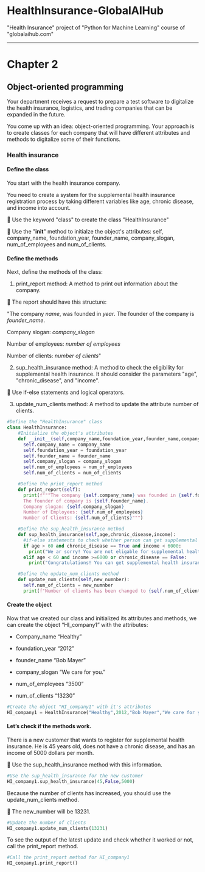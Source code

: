 # HealthInsurance-GlobalAIHub
"Health Insurance" project of "Python for Machine Learning" course of "globalaihub.com"

<hr />

# Chapter 2
## Object-oriented programming

Your department receives a request to prepare a test software to digitalize the health insurance, logistics, and trading companies that can be expanded in the future.

You come up with an idea: object-oriented programming. Your approach is to create classes for each company that will have different attributes and methods to digitalize some of their functions.   

### Health insurance
#### Define the class
You start with the health insurance company. 

You need to create a system for the supplemental health insurance registration process by taking different variables like age, chronic disease, and income into account. 

📌 Use the keyword "class" to create the class "HealthInsurance" 

📌 Use the "__init__" method to initialze the object's attributes: self, company_name, foundation_year, founder_name,  company_slogan, num_of_employees and num_of_clients.

#### Define the methods

Next, define the methods of the class:

1. print_report method: A method to print out information about the company. 

  📌 The report should have this structure: 

  "The company *name*, was founded in *year*. The founder of the company is *founder_name*. 

  Company slogan: *company_slogan*

  Number of employees: *number of employees*

  Number of clients: *number of clients*"

2. sup_health_insurance method: A method to check the eligibility for supplemental health insurance. It should consider the parameters "age", "chronic_disease", and "income".

  📌 Use if-else statements and logical operators.

3. update_num_clients method: A method to update the attribute number of clients.

```Python
#Define the "HealthInsurance" class
class HealthInsurance:
    #Initialize the object's attributes
    def __init__(self,company_name,foundation_year,founder_name,company_slogan,num_of_employees,num_of_clients):
      self.company_name = company_name
      self.foundation_year = foundation_year
      self.founder_name = founder_name
      self.company_slogan = company_slogan
      self.num_of_employees = num_of_employees
      self.num_of_clients = num_of_clients

    #Define the print_report method
    def print_report(self):
      print(f"""The company {self.company_name} was founded in {self.foundation_year}. 
      The founder of company is {self.founder_name}.
      Company slogan: {self.company_slogan}
      Number of Employees: {self.num_of_employees}
      Number of Clients: {self.num_of_clients}""")

    #Define the sup_health_insurance method
    def sup_health_insurance(self,age,chronic_disease,income):
      #if-else statements to check whether person can get supplemental insurance or not
      if age > 60 and chronic_disease == True and income < 6000:
        print("We ar sorry! You are not eligable for supplemental health insurance.")
      elif age < 60 and income >=6000 or chronic_disease == False:
        print("Congratulations! You can get supplemental health insurance.")

    #Define the update_num_clients method
    def update_num_clients(self,new_numnber):
      self.num_of_clients = new_numnber
      print(f"Number of clients has been changed to {self.num_of_clients} !")
```

#### Create the object 
Now that we created our class and initialized its attributes and methods, we can create the object “HI_company1” with the attributes: 

* Company_name “Healthy”

* foundation_year “2012”

* founder_name “Bob Mayer”

* company_slogan “We care for you.” 

* num_of_employees “3500”

* num_of_clients “13230”

```Python
#Create the object "HI_company1" with it's attributes
HI_company1 = HealthInsurance("Healthy",2012,"Bob Mayer","We care for you",3500,13230)
```
#### Let’s check if the methods work.

There is a new customer that wants to register for supplemental health insurance. He is 45 years old, does not have a chronic disease, and has an income of 5000 dollars per month.

📌 Use the sup_health_insurance method with this information. 

```Python
#Use the sup_health_insurance for the new customer
HI_company1.sup_health_insurance(45,False,5000)
```

Because the number of clients has increased, you should use the update_num_clients method. 

📌 The new_number will be 13231.

```Python
#Update the number of clients
HI_company1.update_num_clients(13231)
```

To see the output of the latest update and check whether it worked or not, call the print_report method.

```Python
#Call the print_report method for HI_company1
HI_company1.print_report()
```

